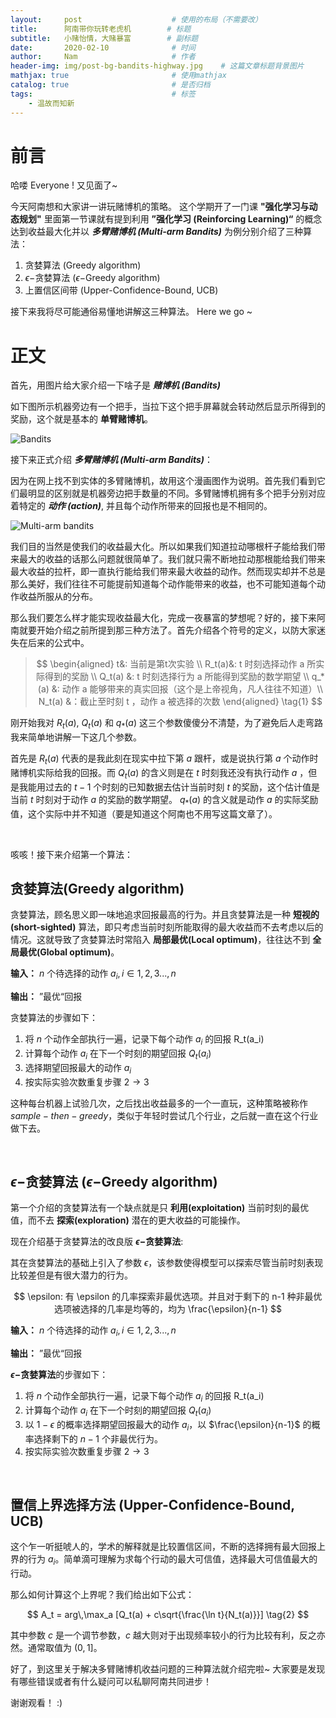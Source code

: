 ```yaml
---
layout:     post                    # 使用的布局（不需要改）
title:      阿南带你玩转老虎机        # 标题 
subtitle:   小赌怡情，大赌暴富        # 副标题
date:       2020-02-10              # 时间
author:     Nam                     # 作者
header-img: img/post-bg-bandits-highway.jpg    # 这篇文章标题背景图片
mathjax: true                       # 使用mathjax
catalog: true                       # 是否归档
tags:                               # 标签
    - 温故而知新
---
```


# 前言

哈喽 Everyone ! 又见面了~

今天阿南想和大家讲一讲玩赌博机的策略。 这个学期开了一门课 **"强化学习与动态规划"** 里面第一节课就有提到利用 **”强化学习 (Reinforcing Learning)“** 的概念达到收益最大化并以 ***多臂赌博机 (Multi-arm Bandits)*** 为例分别介绍了三种算法：

1. 贪婪算法 (Greedy algorithm)
2. $\epsilon-$贪婪算法 ($\epsilon-$Greedy algorithm)
3. 上置信区间带 (Upper-Confidence-Bound, UCB)

接下来我将尽可能通俗易懂地讲解这三种算法。 Here we go ~

# 正文

首先，用图片给大家介绍一下啥子是 ***赌博机 (Bandits)***

如下图所示机器旁边有一个把手，当拉下这个把手屏幕就会转动然后显示所得到的奖励，这个就是基本的 **单臂赌博机**。

![Bandits](https://s2.ax1x.com/2020/02/20/3m32VI.jpg)


接下来正式介绍 ***多臂赌博机 (Multi-arm Bandits)***：

因为在网上找不到实体的多臂赌博机，故用这个漫画图作为说明。首先我们看到它们最明显的区别就是机器旁边把手数量的不同。多臂赌博机拥有多个把手分别对应着特定的 ***动作 (action)***, 并且每个动作所带来的回报也是不相同的。

![Multi-arm bandits](https://s2.ax1x.com/2020/02/20/3m3cqA.jpg)


我们目的当然是使我们的收益最大化。所以如果我们知道拉动哪根杆子能给我们带来最大的收益的话那么问题就很简单了。我们就只需不断地拉动那根能给我们带来最大收益的拉杆，即一直执行能给我们带来最大收益的动作。然而现实却并不总是那么美好，我们往往不可能提前知道每个动作能带来的收益，也不可能知道每个动作收益所服从的分布。

那么我们要怎么样才能实现收益最大化，完成一夜暴富的梦想呢？好的，接下来阿南就要开始介绍之前所提到那三种方法了。首先介绍各个符号的定义，以防大家迷失在后来的公式中。

>$$
\begin{aligned}
t&: 当前是第t次实验 \\
R_t(a)&:  t 时刻选择动作 a 所实际得到的奖励 \\
Q_t(a) &: t 时刻选择行为 a 所能得到奖励的数学期望 \\
q_*(a) &: 动作 a 能够带来的真实回报（这个是上帝视角，凡人往往不知道）\\
N_t(a) &：截止至时刻 t ，动作 a 被选择的次数
\end{aligned} \tag{1}
$$

刚开始我对 $R_t(a)$, $Q_t(a)$ 和 $q_*(a)$ 这三个参数傻傻分不清楚，为了避免后人走弯路我来简单地讲解一下这几个参数。

首先是 $R_t(a)$ 代表的是我此刻在现实中拉下第 $a$ 跟杆，或是说执行第 $a$ 个动作时赌博机实际给我的回报。而 $Q_t(a)$ 的含义则是在 $t$ 时刻我还没有执行动作 $a$ ，但是我能用过去的 $t-1$ 个时刻的已知数据去估计当前时刻 $t$ 的奖励，这个估计值是当前 $t$ 时刻对于动作 $a$ 的奖励的数学期望。 $q_*(a)$ 的含义就是动作 $a$ 的实际奖励值，这个实际中并不知道（要是知道这个阿南也不用写这篇文章了）。
  
<br/>

咳咳！接下来介绍第一个算法：

## **贪婪算法(Greedy algorithm)**

贪婪算法，顾名思义即一味地追求回报最高的行为。并且贪婪算法是一种 **短视的 (short-sighted)** 算法，即只考虑当前时刻所能取得的最大收益而不去考虑以后的情况。这就导致了贪婪算法时常陷入 **局部最优(Local optimum)**，往往达不到 **全局最优(Global optimum)**。

**输入：** $n$ 个待选择的动作 $a_i, i\in 1,2,3...,n$

**输出：** ”最优“回报

贪婪算法的步骤如下：

1. 将 $n$ 个动作全部执行一遍，记录下每个动作 $a_i$ 的回报 R_t(a_i)
2. 计算每个动作 $a_i$ 在下一个时刻的期望回报 $Q_t(a_i)$
3. 选择期望回报最大的动作 $a_i$
4. 按实际实验次数重复步骤 $2 \to 3$

这种每台机器上试验几次，之后找出收益最多的一个一直玩，这种策略被称作 $sample-then-greedy$，类似于年轻时尝试几个行业，之后就一直在这个行业做下去。

<br/>

## **$\epsilon-$贪婪算法 ($\epsilon-$Greedy algorithm)**

第一个介绍的贪婪算法有一个缺点就是只 **利用(exploitation)** 当前时刻的最优值，而不去 **探索(exploration)** 潜在的更大收益的可能操作。

现在介绍基于贪婪算法的改良版 **$\epsilon-$贪婪算法**:

其在贪婪算法的基础上引入了参数 $\epsilon$，该参数使得模型可以探索尽管当前时刻表现比较差但是有很大潜力的行为。

$$
\epsilon: 有 \epsilon 的几率探索非最优选项。并且对于剩下的 n-1 种非最优选项被选择的几率是均等的，均为 \frac{\epsilon}{n-1}
$$

**输入：** $n$ 个待选择的动作 $a_i, i\in 1,2,3...,n$

**输出：** ”最优“回报

**$\epsilon-$贪婪算法**的步骤如下：

1. 将 $n$ 个动作全部执行一遍，记录下每个动作 $a_i$ 的回报 R_t(a_i)
2. 计算每个动作 $a_i$ 在下一个时刻的期望回报 $Q_t(a_i)$
3. 以 $1-\epsilon$ 的概率选择期望回报最大的动作 $a_i$，以 $\frac{\epsilon}{n-1}$ 的概率选择剩下的 $n-1$ 个非最优行为。
4. 按实际实验次数重复步骤 $2 \to 3$

<br/>

## **置信上界选择方法 (Upper-Confidence-Bound, UCB)**

这个乍一听挺唬人的，学术的解释就是比较置信区间，不断的选择拥有最大回报上界的行为 $a_i$。简单滴可理解为求每个行动的最大可信值，选择最大可信值最大的行动。

那么如何计算这个上界呢？我们给出如下公式：

$$
A_t = arg\,\max_a [Q_t(a) + c\sqrt{\frac{\ln t}{N_t(a)}}] \tag{2}
$$

其中参数 $c$ 是一个调节参数，$c$ 越大则对于出现频率较小的行为比较有利，反之亦然。通常取值为 $(0,1]$。

好了，到这里关于解决多臂赌博机收益问题的三种算法就介绍完啦~ 大家要是发现有哪些错误或者有什么疑问可以私聊阿南共同进步！

谢谢观看！ :)
